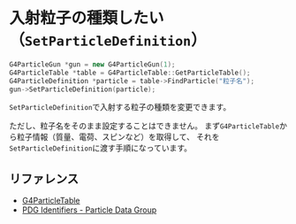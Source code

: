 # 入射粒子の種類したい（``SetParticleDefinition``）

```cpp
G4ParticleGun *gun = new G4ParticleGun(1);
G4ParticleTable *table = G4ParticleTable::GetParticleTable();
G4ParticleDefinition *particle = table->FindParticle("粒子名");
gun->SetParticleDefinition(particle);
```

``SetParticleDefinition``で入射する粒子の種類を変更できます。

ただし、粒子名をそのまま設定することはできません。
まず``G4ParticleTable``から粒子情報（質量、電荷、スピンなど）を取得して、
それを``SetParticleDefinition``に渡す手順になっています。

## リファレンス

- [G4ParticleTable](https://geant4.kek.jp/Reference/11.2.0/classG4ParticleTable.html)
- [PDG Identifiers - Particle Data Group](https://pdg.lbl.gov/2024/pdgid/PDGIdentifiers.html)

